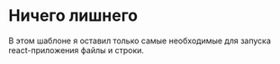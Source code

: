 # Ничего лишнего

В этом шаблоне я оставил только самые необходимые для запуска react-приложения файлы и строки.

